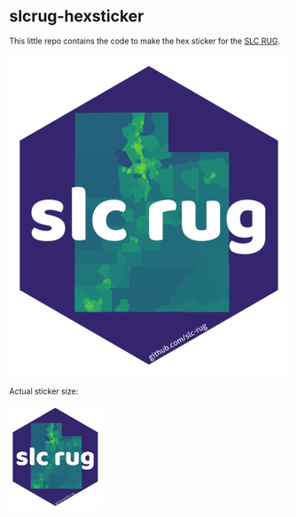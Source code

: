 # slcrug-hexsticker

This little repo contains the code to make the hex sticker for the [SLC RUG](https://www.meetup.com/Salt-Lake-City-R-Users-Group).


![slc rug hex](R/slcrug_hex.png)

Actual sticker size:

<img src="R/slcrug_hex.png" height="192px"/>
